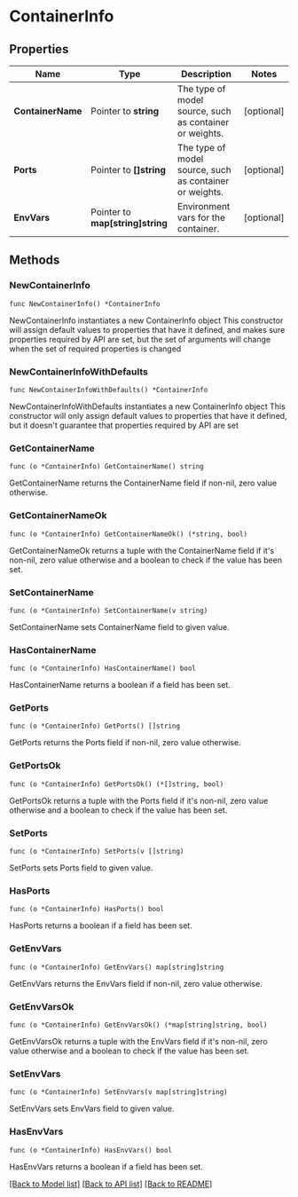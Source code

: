 # ContainerInfo

## Properties

Name | Type | Description | Notes
------------ | ------------- | ------------- | -------------
**ContainerName** | Pointer to **string** | The type of model source, such as container or weights. | [optional] 
**Ports** | Pointer to **[]string** | The type of model source, such as container or weights. | [optional] 
**EnvVars** | Pointer to **map[string]string** | Environment vars for the container. | [optional] 

## Methods

### NewContainerInfo

`func NewContainerInfo() *ContainerInfo`

NewContainerInfo instantiates a new ContainerInfo object
This constructor will assign default values to properties that have it defined,
and makes sure properties required by API are set, but the set of arguments
will change when the set of required properties is changed

### NewContainerInfoWithDefaults

`func NewContainerInfoWithDefaults() *ContainerInfo`

NewContainerInfoWithDefaults instantiates a new ContainerInfo object
This constructor will only assign default values to properties that have it defined,
but it doesn't guarantee that properties required by API are set

### GetContainerName

`func (o *ContainerInfo) GetContainerName() string`

GetContainerName returns the ContainerName field if non-nil, zero value otherwise.

### GetContainerNameOk

`func (o *ContainerInfo) GetContainerNameOk() (*string, bool)`

GetContainerNameOk returns a tuple with the ContainerName field if it's non-nil, zero value otherwise
and a boolean to check if the value has been set.

### SetContainerName

`func (o *ContainerInfo) SetContainerName(v string)`

SetContainerName sets ContainerName field to given value.

### HasContainerName

`func (o *ContainerInfo) HasContainerName() bool`

HasContainerName returns a boolean if a field has been set.

### GetPorts

`func (o *ContainerInfo) GetPorts() []string`

GetPorts returns the Ports field if non-nil, zero value otherwise.

### GetPortsOk

`func (o *ContainerInfo) GetPortsOk() (*[]string, bool)`

GetPortsOk returns a tuple with the Ports field if it's non-nil, zero value otherwise
and a boolean to check if the value has been set.

### SetPorts

`func (o *ContainerInfo) SetPorts(v []string)`

SetPorts sets Ports field to given value.

### HasPorts

`func (o *ContainerInfo) HasPorts() bool`

HasPorts returns a boolean if a field has been set.

### GetEnvVars

`func (o *ContainerInfo) GetEnvVars() map[string]string`

GetEnvVars returns the EnvVars field if non-nil, zero value otherwise.

### GetEnvVarsOk

`func (o *ContainerInfo) GetEnvVarsOk() (*map[string]string, bool)`

GetEnvVarsOk returns a tuple with the EnvVars field if it's non-nil, zero value otherwise
and a boolean to check if the value has been set.

### SetEnvVars

`func (o *ContainerInfo) SetEnvVars(v map[string]string)`

SetEnvVars sets EnvVars field to given value.

### HasEnvVars

`func (o *ContainerInfo) HasEnvVars() bool`

HasEnvVars returns a boolean if a field has been set.


[[Back to Model list]](../README.md#documentation-for-models) [[Back to API list]](../README.md#documentation-for-api-endpoints) [[Back to README]](../README.md)


